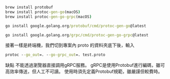 ```cmd
brew install protobuf
brew install protoc-gen-go(macOS)
brew install protoc-gen-go-grpc(macOS)

go install google.golang.org/protobuf/cmd/protoc-gen-go@latest

go install google.golang.org/grpc/cmd/protoc-gen-go-grpc@latest
```
接著一樣是終端機，我們切到專案內 proto 的資料夾底下後，輸入

```cmd
protoc --go_out=. --go-grpc_out=. test.proto
```

缺點
不能透過瀏覽器直接調用gRPC服務。
gRPC是使用Protobuf進行編碼，雖可高效率傳送，但人工不可讀。
使用時須先定義Protobuf規範，雖嚴謹但較費時。